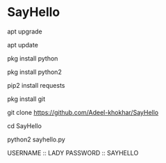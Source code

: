 # SayHello

apt upgrade

apt update

pkg install python

pkg install python2

pip2 install requests

pkg install git

git clone https://github.com/Adeel-khokhar/SayHello

cd SayHello

python2 sayhello.py


USERNAME :: LADY
PASSWORD :: SAYHELLO
